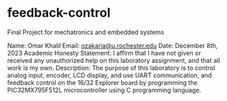 # feedback-control
Final Project for mechatronics and embedded systems

Name: Omar Khalil
Email: ozakaria@u.rochester.edu
Date: December 8th, 2023
Academic Honesty Statement: I affirm that I have not given or received any unauthorized help on this laboratory assignment, and that all work is my own.
Description: The purpose of this laboratory is to control analog input, encoder, LCD display, and use UART communication, and feedback control on the 16/32 Explorer board by 
programming the PIC32MX795F512L microcontroller using C programming language.
